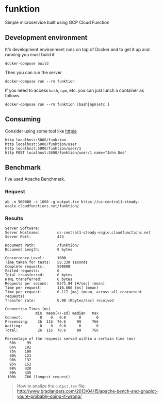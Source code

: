 # funktion

Simple microservice built using GCP Cloud Function

## Development environment

It's development environment runs on top of Docker and to get it up and running you must build it

    docker-compose build

Then you can run the server

    docker-compose run --rm funktion

If you need to access `bash`, `npm`, etc. you can just lunch a container as follows

    docker-compose run --rm funktion [bash|npm|etc.]

## Consuming

Consider using some tool like [httpie](https://httpie.org)

    http localhost:5000/funktion
    http localhost:5000/funktion/user
    http localhost:5000/funktion/user/1
    http POST localhost:5000/funktion/user/1 name="John Doe"

## Benchmark

I've used Apache Benchmark.

### Request

```
ab -n 500000 -c 1000 -g output.tsv https://us-central1-steady-eagle.cloudfunctions.net/funktion/
```

### Results

```
Server Software:
Server Hostname:        us-central1-steady-eagle.cloudfunctions.net
Server Port:            443

Document Path:          /funktion/
Document Length:        0 bytes

Concurrency Level:      1000
Time taken for tests:   58.330 seconds
Complete requests:      500000
Failed requests:        0
Total transferred:      0 bytes
HTML transferred:       0 bytes
Requests per second:    8571.94 [#/sec] (mean)
Time per request:       116.660 [ms] (mean)
Time per request:       0.117 [ms] (mean, across all concurrent requests)
Transfer rate:          0.00 [Kbytes/sec] received

Connection Times (ms)
              min  mean[+/-sd] median   max
Connect:        0    0   0.0      0       0
Processing:    26  116  70.6     99     766
Waiting:        0    0   0.0      0       0
Total:         26  116  70.6     99     766

Percentage of the requests served within a certain time (ms)
  50%     99
  66%    102
  75%    109
  80%    121
  90%    132
  95%    152
  98%    420
  99%    435
 100%    766 (longest request)
```

> How to analize the `output.tsv` file: http://www.bradlanders.com/2013/04/15/apache-bench-and-gnuplot-youre-probably-doing-it-wrong/
